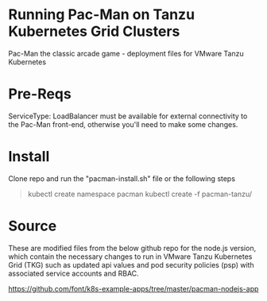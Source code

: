 # Running Pac-Man on Tanzu Kubernetes Grid Clusters
Pac-Man the classic arcade game - deployment files for VMware Tanzu Kubernetes

# Pre-Reqs

ServiceType: LoadBalancer must be available for external connectivity to the Pac-Man front-end, otherwise you'll need to make some changes. 

# Install

Clone repo and run the "pacman-install.sh" file or the following steps

> kubectl create namespace pacman
> kubectl create -f pacman-tanzu/

# Source
These are modified files from the below github repo for the node.js version, which contain the necessary changes to run in VMware Tanzu Kubernetes Grid (TKG) such as updated api values and pod security policies (psp) with associated service accounts and RBAC.

https://github.com/font/k8s-example-apps/tree/master/pacman-nodejs-app
